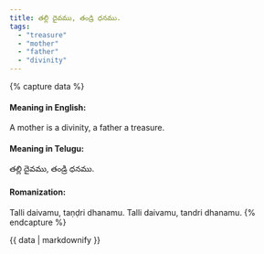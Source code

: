 ```yaml
---
title: తల్లి దైవము, తండ్రి ధనము.
tags:
  - "treasure"
  - "mother"
  - "father"
  - "divinity"
---
```


{% capture data %}
#### Meaning in English:
A mother is a divinity, a father a treasure.

#### Meaning in Telugu:
తల్లి దైవము, తండ్రి ధనము.

#### Romanization:
Talli daivamu, taṇḍri dhanamu.
Talli daivamu, tandri dhanamu.
{% endcapture %}

{{ data | markdownify }}

